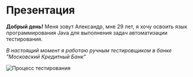 # Презентация

**Добрый день!** Меня зовут Александр, мне 29 лет, я хочу освоить язык программирования Java для выполнения задач автоматизации тестирования.

_В настоящий момент я работаю ручным тестировщиком в банке "Московский Кредитный Банк"_ 

![Процесс тестирования](/D/test.jpg)